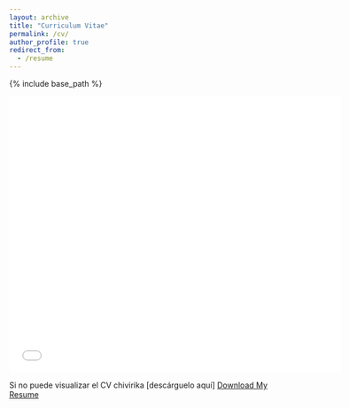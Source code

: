 ```yaml
---
layout: archive
title: "Curriculum Vitae"
permalink: /cv/
author_profile: true
redirect_from:
  - /resume
---
```


{% include base_path %}

<embed src="{{ site.baseurl }}/files/Reiner_Cruz_Manrique_CV.pdf" type="application/pdf" width="600px" height="500px" />

Si no puede visualizar el CV chivirika [descárguelo aquí]
<a href="files/Reiner_Cruz_Manrique_CV.pdf" download>Download My Resume</a> 
